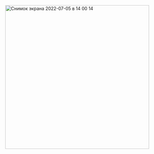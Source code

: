 
<img width="457" alt="Снимок экрана 2022-07-05 в 14 00 14" src="https://user-images.githubusercontent.com/85464630/182142487-86efaaf5-37fc-4267-8fe5-120061601e8b.png">
